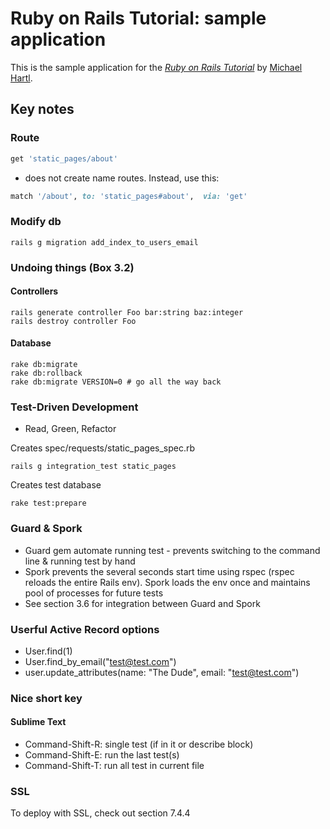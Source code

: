 # Ruby on Rails Tutorial: sample application

This is the sample application for
the [*Ruby on Rails Tutorial*](http://railstutorial.org/)
by [Michael Hartl](http://michaelhartl.com/).

## Key notes

### Route

```ruby
get 'static_pages/about'
```
* does not create name routes. Instead, use this:

``` ruby
match '/about', to: 'static_pages#about',  via: 'get'
```

### Modify db

```irb
rails g migration add_index_to_users_email
```

### Undoing things (Box 3.2)
#### Controllers

```irb
rails generate controller Foo bar:string baz:integer
rails destroy controller Foo
```

#### Database

```irb
rake db:migrate
rake db:rollback
rake db:migrate VERSION=0 # go all the way back
```


### Test-Driven Development

* Read, Green, Refactor


Creates spec/requests/static_pages_spec.rb
```irb
rails g integration_test static_pages
```
Creates test database
```irb
rake test:prepare
```

### Guard & Spork

* Guard gem automate running test - prevents switching to the command line & running test by hand
* Spork prevents the several seconds start time using rspec (rspec reloads the entire Rails env). Spork loads the env once and maintains pool of processes for future tests
* See section 3.6 for integration between Guard and Spork

### Userful Active Record options

* User.find(1)
* User.find_by_email("test@test.com")
* user.update_attributes(name: "The Dude", email: "test@test.com")


### Nice short key

#### Sublime Text

* Command-Shift-R: single test (if in it or describe block)
* Command-Shift-E: run the last test(s)
* Command-Shift-T: run all test in current file


### SSL

To deploy with SSL, check out section 7.4.4
